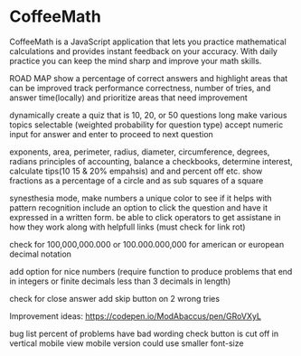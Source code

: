 # CoffeeMath
CoffeeMath is a JavaScript application that lets you practice mathematical calculations and provides instant feedback on your accuracy.  With daily practice you can keep the mind sharp and improve your math skills.

ROAD MAP
show a percentage of correct answers and highlight areas that can be improved
track performance correctness, number of tries, and answer time(locally) and prioritize areas that need improvement

dynamically create a quiz that is 10, 20, or 50 questions long
make various topics selectable (weighted probability for question type)
accept numeric input for answer and enter to proceed to next question

exponents, area, perimeter, radius, diameter, circumference, degrees, radians
principles of accounting, balance a checkbooks, determine interest, calculate tips(10 15 & 20% empahsis) and and percent off etc.
show fractions as a percentage of a circle and as sub squares of a square

synesthesia mode, make numbers a unique color to see if it helps with pattern recognition
include an option to click the question and have it expressed in a written form.
be able to click operators to get assistane in how they work along with helpfull links (must check for link rot)

check for 100,000,000.000 or 100.000.000,000 for american or european decimal notation

add option for nice numbers (require function to produce problems that end in integers or finite decimals less than 3 decimals in length)

check for close answer
add skip button on 2 wrong tries


Improvement ideas: 
https://codepen.io/ModAbaccus/pen/GRoVXyL


bug list
percent of problems have bad wording
check button is cut off in vertical mobile view
mobile version could use smaller font-size
